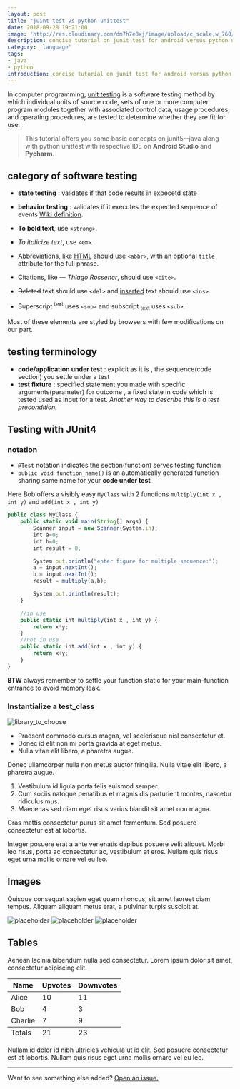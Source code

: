 ```yaml
---
layout: post
title: "juint test vs python unittest"
date: 2018-09-28 19:21:00
image: 'http://res.cloudinary.com/dm7h7e8xj/image/upload/c_scale,w_760/v1502757949/o-sombra_xyw4wq.jpg'
description: concise tutorial on junit test for android versus python unittest
category: 'language'
tags:
- java
- python
introduction: concise tutorial on junit test for android versus python unittest
---
```

In computer programming, <a href="https://en.wikipedia.org/wiki/Unit_testing">unit testing</a> is a software testing method by which individual units of source code, sets of one or more computer program modules together with associated control data, usage procedures, and operating procedures, are tested to determine whether they are fit for use.

> This tutorial offers you some basic concepts on junit5--java along with python unittest with respective IDE on **Android Studio** and **Pycharm**. 

## category of software testing
- **state testing** : validates if that code results in expecetd state
- **behavior testing** : validates if it executes the expected sequence of events
[Wiki definition](https://en.wikipedia.org/wiki/Category:Software_testing).

- **To bold text**, use `<strong>`.
- *To italicize text*, use `<em>`.
- Abbreviations, like <abbr title="HyperText Markup Langage">HTML</abbr> should use `<abbr>`, with an optional `title` attribute for the full phrase.
- Citations, like <cite>&mdash; Thiago Rossener</cite>, should use `<cite>`.
- <del>Deleted</del> text should use `<del>` and <ins>inserted</ins> text should use `<ins>`.
- Superscript <sup>text</sup> uses `<sup>` and subscript <sub>text</sub> uses `<sub>`.

Most of these elements are styled by browsers with few modifications on our part.

## testing terminology
- **code/application under test** : explicit as it is , the sequence(code section) you settle under a test
- **test fixture** : specified statement you made with specific arguments(parameter) for outcome , a fixed state in code which is tested used as input for a test. 
*Another way to describe this is a test precondition.*

## Testing with JUnit4
### notation
- `@Test` notation indicates the section(function) serves testing function
- `public void function_name()` is an automatically generated function sharing same name for your **code under test** 

Here Bob offers a visibly easy `MyClass` with 2 functions `multiply(int x , int y)` and `add(int x , int y)`
```js
public class MyClass {
    public static void main(String[] args) {
        Scanner input = new Scanner(System.in);
        int a=0;
        int b=0;
        int result = 0;

        System.out.println("enter figure for multiple sequence:");
        a = input.nextInt();
        b = input.nextInt();
        result = multiply(a,b);

        System.out.println(result);
    }

    //in use
    public static int multiply(int x , int y) {
        return x*y;
    }
    //not in use
    public static int add(int x , int y) {
        return x+y;
    }
}
```
**BTW** always remember to settle your function static for your main-function entrance to avoid memory leak.

### Instantialize a test_class

![library_to_choose](https://res.cloudinary.com/dn18ydekv/image/upload/v1538049787/choose_library.png)

* Praesent commodo cursus magna, vel scelerisque nisl consectetur et.
* Donec id elit non mi porta gravida at eget metus.
* Nulla vitae elit libero, a pharetra augue.

Donec ullamcorper nulla non metus auctor fringilla. Nulla vitae elit libero, a pharetra augue.

1. Vestibulum id ligula porta felis euismod semper.
2. Cum sociis natoque penatibus et magnis dis parturient montes, nascetur ridiculus mus.
3. Maecenas sed diam eget risus varius blandit sit amet non magna.

Cras mattis consectetur purus sit amet fermentum. Sed posuere consectetur est at lobortis.

Integer posuere erat a ante venenatis dapibus posuere velit aliquet. Morbi leo risus, porta ac consectetur ac, vestibulum at eros. Nullam quis risus eget urna mollis ornare vel eu leo.

## Images

Quisque consequat sapien eget quam rhoncus, sit amet laoreet diam tempus. Aliquam aliquam metus erat, a pulvinar turpis suscipit at.

![placeholder](https://placehold.it/800x400 "Large example image")
![placeholder](https://placehold.it/400x200 "Medium example image")
![placeholder](https://placehold.it/200x200 "Small example image")

## Tables

Aenean lacinia bibendum nulla sed consectetur. Lorem ipsum dolor sit amet, consectetur adipiscing elit.

<table>
  <thead>
    <tr>
      <th>Name</th>
      <th>Upvotes</th>
      <th>Downvotes</th>
    </tr>
  </thead>
  <tfoot>
    <tr>
      <td>Totals</td>
      <td>21</td>
      <td>23</td>
    </tr>
  </tfoot>
  <tbody>
    <tr>
      <td>Alice</td>
      <td>10</td>
      <td>11</td>
    </tr>
    <tr>
      <td>Bob</td>
      <td>4</td>
      <td>3</td>
    </tr>
    <tr>
      <td>Charlie</td>
      <td>7</td>
      <td>9</td>
    </tr>
  </tbody>
</table>

Nullam id dolor id nibh ultricies vehicula ut id elit. Sed posuere consectetur est at lobortis. Nullam quis risus eget urna mollis ornare vel eu leo.

-----

Want to see something else added? <a href="https://github.com/poole/poole/issues/new">Open an issue.</a>
















